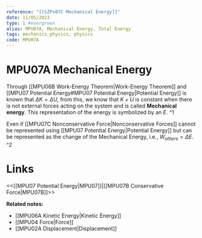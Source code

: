 ```yaml
---
reference: "[[SZPs07C Mechanical Energy]]"
date: 11/05/2023
type: 1 #evergreen
alias: MPU07A, Mechanical Energy, Total Energy
tags: mechanics_physics, physics
code: MPU07A
---
```

# MPU07A Mechanical Energy

Through [[MPU06B Work-Energy Theorem|Work-Energy Theorem]] and [[MPU07 Potential Energy#MPU07 Potential Energy|Potential Energy]] is known that $\Delta K = \Delta U$, from this, we know that $K + U$ is constant when there is not external forces acting on the system and is called **Mechanical energy**. This representation of the energy is symbolized by an $E$. ^1

Even if [[MPU07C Nonconservative Force|Nonconservative Forces]] cannot be represented using [[MPU07 Potential Energy|Potential Energy]] but can be represented as the change of the Mechanical Energy, i.e., $W_{others} = \Delta E$. ^2

# Links
<<[[MPU07 Potential Energy|MPU07]]|[[MPU07B Conservative Force|MPU07B]]>>

**Related notes:**
- [[MPU06A Kinetic Energy|Kinetic Energy]]
- [[MPU04 Force|Force]]
- [[MPU02A Displacement|Displacement]]